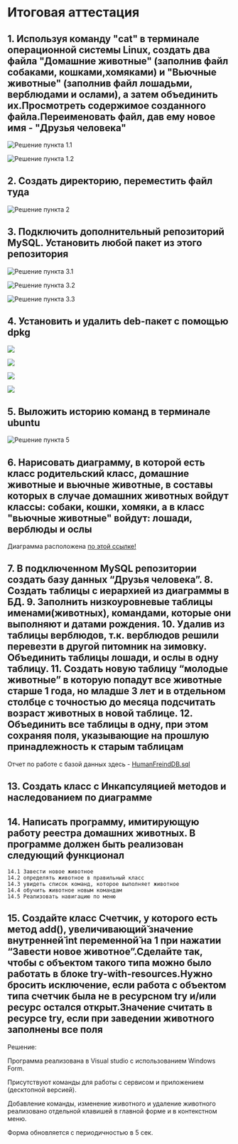 # Итоговая аттестация

## 1. Используя команду "cat" в терминале операционной системы Linux, создать два файла "Домашние животные" (заполнив файл собаками, кошками,хомяками) и "Вьючные животные" (заполнив файл лошадьми, верблюдами и ослами), а затем объединить их.Просмотреть содержимое созданного файла.Переименовать файл, дав ему новое имя - "Друзья человека"

![Решение пункта 1.1](/Screen/Task_1.1.png)

![Решение пункта 1.2](/Screen/Task_1.2.png)

## 2. Создать директорию, переместить файл туда

![Решение пункта 2](/Screen/Task_2.png)

## 3. Подключить дополнительный репозиторий MySQL. Установить любой пакет из этого репозитория

![Решение пункта 3.1](/Screen/Task_3.1.png)

![Решение пункта 3.2](/Screen/Task_3.2.png)

![Решение пункта 3.3](/Screen/Task_3.3.png)

## 4. Установить и удалить deb-пакет с помощью dpkg

![](/Screen/Task_4.1.png)

![](/Screen/Task_4.2.png)

![](/Screen/Task_4.3.png)

![](/Screen/Task_4.4.png)

## 5. Выложить историю команд в терминале ubuntu

![Решение пункта 5](/Screen/Task_5.png)

## 6. Нарисовать диаграмму, в которой есть класс родительский класс, домашние животные и вьючные животные, в составы которых в случае домашних животных войдут классы: собаки, кошки, хомяки, а в класс "вьючные животные" войдут: лошади, верблюды и ослы

Диаграмма расположена [по этой ссылке!](Diagramm.drawio "Press me")

## 7. В подключенном MySQL репозитории создать базу данных “Друзья человека”. 8. Создать таблицы с иерархией из диаграммы в БД. 9. Заполнить низкоуровневые таблицы именами(животных), командами, которые они выполняют и датами рождения. 10. Удалив из таблицы верблюдов, т.к. верблюдов решили перевезти в другой питомник на зимовку. Объединить таблицы лошади, и ослы в одну таблицу. 11. Создать новую таблицу “молодые животные” в которую попадут все животные старше 1 года, но младше 3 лет и в отдельном столбце с точностью до месяца подсчитать возраст животных в новой таблице. 12. Объединить все таблицы в одну, при этом сохраняя поля, указывающие на прошлую принадлежность к старым таблицам

Отчет по работе с базой данных здесь - [HumanFreindDB.sql](HumanFreindDB.sql "Press me")

## 13. Создать класс с Инкапсуляцией методов и наследованием по диаграмме

## 14. Написать программу, имитирующую работу реестра домашних животных. В программе должен быть реализован следующий функционал

    14.1 Завести новое животное
    14.2 определять животное в правильный класс
    14.3 увидеть список команд, которое выполняет животное
    14.4 обучить животное новым командам
    14.5 Реализовать навигацию по меню

## 15. Создайте класс Счетчик, у которого есть метод add(), увеличивающий̆ значение внутренней̆ int переменной̆ на 1 при нажатии “Завести новое животное”.Сделайте так, чтобы с объектом такого типа можно было работать в блоке try-with-resources.Нужно бросить исключение, если работа с объектом типа счетчик была не в ресурсном try и/или ресурс остался открыт.Значение считать в ресурсе try, если при заведении животного заполнены все поля

Решение:

Программа реализована в Visual studio с использованием Windows Form.

Присутствуют команды для работы с сервисом и приложением (десктопной версией).

Добавление команды, изменение животного и удаление животного реализовано отдельной клавишей в главной форме и в контекстном меню.

Форма обновляется с периодичностью в 5 сек.
